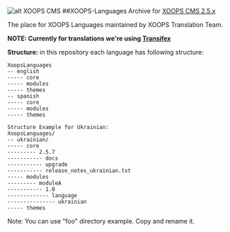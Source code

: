 ![alt XOOPS CMS](http://xoops.org/images/logoXoops4GithubRepository.png)
##XOOPS-Languages Archive for [XOOPS CMS 2.5.x](http://xoops.org)

The place for XOOPS Languages maintained by XOOPS Translation Team.

**NOTE: Currently for translations we're using [Transifex](https://www.transifex.com/xoops/)**



**Structure:** in this repository each language has following structure:

```
XoopsLanguages
-- english
----- core
----- modules
----- themes
-- spanish
----- core
----- modules
----- themes

Structure Example for Ukrainian:
XoopsLanguages/
-- ukrainian/
----- core
--------- 2.5.7
----------- docs
----------- upgrade
----------- release_notes_ukrainian.txt
----- modules
--------- moduleA
----------- 1.0
------------- language
--------------- ukrainian
----- themes
```
Note: You can use "foo" directory example. Copy and rename it.
